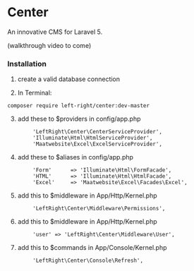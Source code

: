 # Center
An innovative CMS for Laravel 5. 

(walkthrough video to come)

### Installation
1. create a valid database connection

2. In Terminal:
```
composer require left-right/center:dev-master
```
3. add these to $providers in config/app.php
```
		'LeftRight\Center\CenterServiceProvider',
		'Illuminate\Html\HtmlServiceProvider',
		'Maatwebsite\Excel\ExcelServiceProvider',
```
4. add these to $aliases in config/app.php
```
		'Form'      => 'Illuminate\Html\FormFacade',
		'HTML'      => 'Illuminate\Html\HtmlFacade',
		'Excel'     => 'Maatwebsite\Excel\Facades\Excel',
```
5. add this to $middleware in App/Http/Kernel.php
```
		'LeftRight\Center\Middleware\Permissions',
```
6. add this to $middleware in App/Http/Kernel.php
```
		'user' => 'LeftRight\Center\Middleware\User',
```
7. add this to $commands in App/Console/Kernel.php
```
		'LeftRight\Center\Console\Refresh',
```